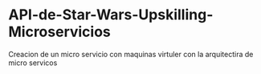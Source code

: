 # API-de-Star-Wars-Upskilling-Microservicios
 Creacion de un micro servicio con maquinas virtuler con la arquitectira de micro servicos
